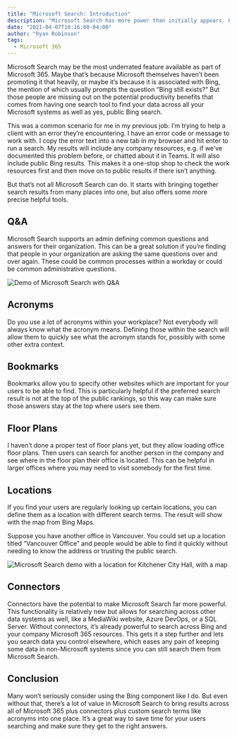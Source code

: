 ```yaml
---
title: "Microsoft Search: Introduction"
description: "Microsoft Search has more power than initially appears. Here's some key features."
date: "2021-04-07T10:16:00-04:00"
author: "Ryan Robinson"
tags:
  - Microsoft 365
---
```


Microsoft Search may be the most underrated feature available as part of Microsoft 365. Maybe that’s because Microsoft themselves haven’t been promoting it that heavily, or maybe it’s because it is associated with Bing, the mention of which usually prompts the question “Bing still exists?” But those people are missing out on the potential productivity benefits that comes from having one search tool to find your data across all your Microsoft systems as well as yes, public Bing search.

This was a common scenario for me in my previous job: I’m trying to help a client with an error they’re encountering. I have an error code or message to work with. I copy the error text into a new tab in my browser and hit enter to run a search. My results will include any company resources, e.g. if we’ve documented this problem before, or chatted about it in Teams. It will also include public Bing results. This makes it a one-stop shop to check the work resources first and then move on to public results if there isn’t anything.

But that’s not all Microsoft Search can do. It starts with bringing together search results from many places into one, but also offers some more precise helpful tools.

## Q&A

Microsoft Search supports an admin defining common questions and answers for their organization. This can be a great solution if you’re finding that people in your organization are asking the same questions over and over again. These could be common processes within a workday or could be common administrative questions.

![Demo of Microsoft Search with Q&A](./microsoft-search-qa.png)

## Acronyms

Do you use a lot of acronyms within your workplace? Not everybody will always know what the acronym means. Defining those within the search will allow them to quickly see what the acronym stands for, possibly with some other extra context.

## Bookmarks

Bookmarks allow you to specify other websites which are important for your users to be able to find. This is particularly helpful if the preferred search result is not at the top of the public rankings, so this way can make sure those answers stay at the top where users see them.

## Floor Plans

I haven’t done a proper test of floor plans yet, but they allow loading office floor plans. Then users can search for another person in the company and see where in the floor plan their office is located. This can be helpful in larger offices where you may need to visit somebody for the first time.

## Locations

If you find your users are regularly looking up certain locations, you can define them as a location with different search terms. The result will show with the map from Bing Maps.

Suppose you have another office in Vancouver. You could set up a location titled “Vancouver Office” and people would be able to find it quickly without needing to know the address or trusting the public search.

![Microsoft Search demo with a location for Kitchener City Hall, with a map](./microsoft-search-location.png)

## Connectors

Connectors have the potential to make Microsoft Search far more powerful. This functionality is relatively new but allows for searching across other data systems as well, like a MediaWiki website, Azure DevOps, or a SQL Server. Without connectors, it’s already powerful to search across Bing and your company Microsoft 365 resources. This gets it a step further and lets you search data you control elsewhere, which eases any pain of keeping some data in non-Microsoft systems since you can still search them from Microsoft Search.

## Conclusion

Many won’t seriously consider using the Bing component like I do. But even without that, there’s a lot of value in Microsoft Search to bring results across all of Microsoft 365 plus connectors plus custom search terms like acronyms into one place. It’s a great way to save time for your users searching and make sure they get to the right answers.
